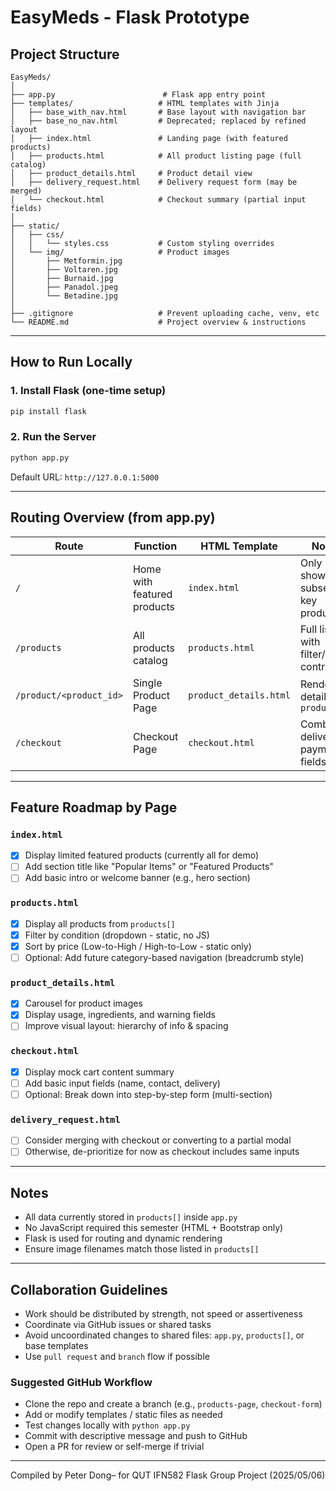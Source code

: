 # EasyMeds - Flask Prototype

## Project Structure

```
EasyMeds/
│
├── app.py                        # Flask app entry point
├── templates/                   # HTML templates with Jinja
│   ├── base_with_nav.html       # Base layout with navigation bar
│   ├── base_no_nav.html         # Deprecated; replaced by refined layout
│   ├── index.html               # Landing page (with featured products)
│   ├── products.html            # All product listing page (full catalog)
│   ├── product_details.html     # Product detail view
│   ├── delivery_request.html    # Delivery request form (may be merged)
│   └── checkout.html            # Checkout summary (partial input fields)
│
├── static/
│   ├── css/
│   │   └── styles.css           # Custom styling overrides
│   └── img/                     # Product images
│       ├── Metformin.jpg
│       ├── Voltaren.jpg
│       ├── Burnaid.jpg
│       ├── Panadol.jpeg
│       └── Betadine.jpg
│
├── .gitignore                   # Prevent uploading cache, venv, etc
└── README.md                    # Project overview & instructions
```

---

## How to Run Locally
### 1. Install Flask (one-time setup)
```bash
pip install flask
```

### 2. Run the Server
```bash
python app.py
```
Default URL: `http://127.0.0.1:5000`

---

## Routing Overview (from app.py)
| Route | Function | HTML Template | Notes |
|-------|----------|----------------|-------|
| `/` | Home with featured products | `index.html` | Only shows a subset of key products |
| `/products` | All products catalog | `products.html` | Full listing with filter/sort controls |
| `/product/<product_id>` | Single Product Page | `product_details.html` | Renders detail by `product.id` |
| `/checkout` | Checkout Page | `checkout.html` | Combines delivery & payment fields |

---

## Feature Roadmap by Page

### `index.html`
- [x] Display limited featured products (currently all for demo)
- [ ] Add section title like "Popular Items" or "Featured Products"
- [ ] Add basic intro or welcome banner (e.g., hero section)

### `products.html`
- [x] Display all products from `products[]`
- [x] Filter by condition (dropdown - static, no JS)
- [x] Sort by price (Low-to-High / High-to-Low - static only)
- [ ] Optional: Add future category-based navigation (breadcrumb style)

### `product_details.html`
- [x] Carousel for product images
- [x] Display usage, ingredients, and warning fields
- [ ] Improve visual layout: hierarchy of info & spacing

### `checkout.html`
- [x] Display mock cart content summary
- [ ] Add basic input fields (name, contact, delivery)
- [ ] Optional: Break down into step-by-step form (multi-section)

### `delivery_request.html`
- [ ] Consider merging with checkout or converting to a partial modal
- [ ] Otherwise, de-prioritize for now as checkout includes same inputs

---

## Notes
- All data currently stored in `products[]` inside `app.py`
- No JavaScript required this semester (HTML + Bootstrap only)
- Flask is used for routing and dynamic rendering
- Ensure image filenames match those listed in `products[]`

---

## Collaboration Guidelines
- Work should be distributed by strength, not speed or assertiveness
- Coordinate via GitHub issues or shared tasks
- Avoid uncoordinated changes to shared files: `app.py`, `products[]`, or base templates
- Use `pull request` and `branch` flow if possible

### Suggested GitHub Workflow
- Clone the repo and create a branch (e.g., `products-page`, `checkout-form`)
- Add or modify templates / static files as needed
- Test changes locally with `python app.py`
- Commit with descriptive message and push to GitHub
- Open a PR for review or self-merge if trivial

---

Compiled by Peter Dong– for QUT IFN582 Flask Group Project (2025/05/06)
